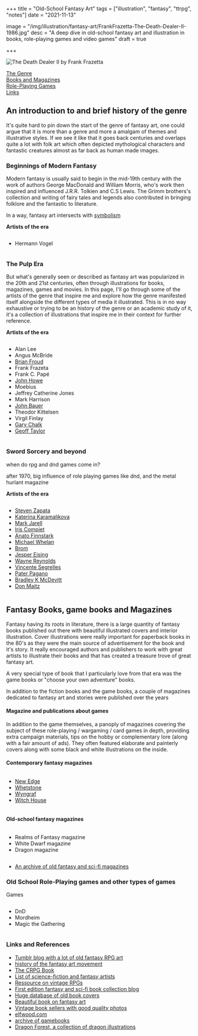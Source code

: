 +++
title = "Old-School Fantasy Art"
tags = ["illustration", "fantasy", "ttrpg", "notes"]
date = "2021-11-13"

image = "/img/illustration/fantasy-art/FrankFrazetta-The-Death-Dealer-II-1986.jpg"
desc = "A deep dive in old-school fantasy art and illustration in books, role-playing games and video games"
draft = true

+++

<div class="half">

![The Death Dealer II by Frank Frazetta](/img/illustration/fantasy-art/FrankFrazetta-The-Death-Dealer-II-1986.jpg "The Death Dealer II by Frank Frazetta")

</div>

<div class="table-of-contents">

[The Genre](#an-introduction-to-the-genre)  
[Books and Magazines](#fantasy-books-and-magazines)  
[Role-Playing Games](#old-school-role-playing-games-and-other-types-of-games)  
[Links](#links-and-references)

</div>

## An introduction to and brief history of the genre

It's quite hard to pin down the start of the genre of fantasy art, one could argue that it is more than a genre and more a amalgam of themes and illustrative styles. If we see it like that it goes back centuries and overlaps quite a lot with folk art which often depicted mythological characters and fantastic creatures almost as far back as human made images.

### Beginnings of Modern Fantasy

Modern fantasy is usually said to begin in the mid-19th century with the work of authors George MacDonald and William Morris, who's work then inspired and influenced J.R.R. Tolkien and C.S Lewis. The Grimm brothers's collection and writing of fairy tales and legends also contributed in bringing folklore and the fantastic to literature.

In a way, fantasy art intersects with [symbolism](/works/illustration/symbolism/)

**Artists of the era**

<div class="columns medium-padding-bottom no-margin-inside">

- Hermann Vogel

</div>

### The Pulp Era

But what's generally seen or described as fantasy art was popularized in the 20th and 21st centuries, often through illustrations for books, magazines, games and movies. In this page, I'll go through some of the artists of the genre that inspire me and explore how the genre manifested itself alongside the different types of media it illustrated. This is in no way exhaustive or trying to be an history of the genre or an academic study of it, it's a collection of illustrations that inspire me in their context for further reference.

**Artists of the era**

<div class="columns medium-padding-bottom no-margin-inside">

- Alan Lee
- Angus McBride
- [Brian Froud](https://www.ferniebrae.com/brian-froud)
- Frank Frazeta
- Frank C. Papé
- [John Howe](https://www.john-howe.com/blog/)
- Moebius
- Jeffrey Catherine Jones
- Mark Harrison
- [John Bauer](https://johnbauerillustrations.com/)
- Theodor Kittelsen
- Virgil Finlay
- [Gary Chalk](http://garychalkillustration.com/)
- [Geoff Taylor](https://geofftaylor-artist.com/)

</div>

### Sword Sorcery and beyond

when do rpg and dnd games come in?

after 1970, big influence of role playing games like dnd, and the metal hurlant magazine

**Artists of the era**

<div class="columns medium-padding-bottom no-margin-inside">

- [Steven Zapata](https://www.stevenzapata.com/)
- [Katerina Karamalikova](https://www.instagram.com/kara_malikova.art/)
- [Mark Jarell](https://markjarrellart.com)
- [Iris Compiet](https://iriscompiet.art/)
- [Anato Finnstark](https://anto-finnstark.artstation.com/)
- [Michael Whelan](https://www.michaelwhelan.com/)
- [Brom](https://www.bromart.com/)
- [Jesper Ejsing](http://jesperejsing.com/)
- [Wayne Reynolds](https://www.waynereynolds.com/)
- [Vincente Segrelles](http://www.segrelles.com/)
- [Pater Pagano](https://peterpaganographics.com/)
- [Bradley K McDevitt](http://www.bradleykmcdevitt.net/art.htm)
- [Don Maitz](https://www.paravia.com/DonMaitz/index.php)

</div>

## Fantasy Books, game books and Magazines

Fantasy having its roots in literature, there is a large quantity of fantasy books published out there with beautiful illustrated covers and interior illustration. Cover illustrations were really important for paperback books in the 80's as they were the main source of advertisement for the book and it's story. It really encouraged authors and publishers to work with great artists to illustrate their books and that has created a treasure trove of great fantasy art.

A very special type of book that I particularly love from that era was the game books or "choose your own adventure" books.

In addition to the fiction books and the game books, a couple of magazines dedicated to fantasy art and stories were published over the years

#### Magazine and publications about games

In addition to the game themselves, a panoply of magazines covering the subject of these role-playing / wargaming / card games in depth, providing extra campaign materials, tips on the hobby or complementary lore (along with a fair amount of ads). They often featured elaborate and painterly covers along with some black and white illustrations on the inside.

#### Contemporary fantasy magazines

<div class="columns medium-padding-bottom no-margin-inside">

- [New Edge](https://newedgeswordandsorcery.com/)
- [Whetstone](https://whetstonemag.blogspot.com/)
- [Wyngraf](https://wyngraf.com/)
- [Witch House](https://witchhousemag.blogspot.com/)

</div>

#### Old-school fantasy magazines

<div class="columns medium-padding-bottom no-margin-inside">

- Realms of Fantasy magazine
- White Dwarf magazine
- Dragon magazine

</div>


- [An archive of old fantasy and sci-fi magazines](http://www.luminist.org/archives/SF/)


### Old School Role-Playing games and other types of games

Games

<div class="columns medium-padding-bottom no-margin-inside">

- DnD  
- Mordheim  
- Magic the Gathering

</div>

### Links and References

- [Tumblr blog with a lot of old fantasy RPG art](https://oldschoolfrp.tumblr.com/)
- [history of the fantasy art movement](http://www.arthistoryarchive.com/arthistory/fantasy/)
- [The CRPG Book](https://crpgbook.wordpress.com/)
- [List of science-fiction and fantasy artists](https://en.wikipedia.org/wiki/List_of_science_fiction_and_fantasy_artists)
- [Ressource on vintage RPGs](https://www.vintagerpg.com/)  
- [First edition fantasy and sci-fi book collection blog](http://firsteditionfantasy.blogspot.com/)  
- [Huge database of old book covers](https://www.coverbrowser.com/)  
- [Beautiful book on fantasy art](https://www.taschen.com/pages/en/catalogue/graphic_design/all/01182/facts.masterpieces_of_fantasy_art.htm)  
- [Vintage book sellers with good quality photos](https://www.lwcurrey.com/)
- [elfwood.com](http://web.archive.org/web/20010622100806/http://elfwood.lysator.liu.se/elfwood.html)
- [archive of gamebooks](https://gamebooks.org/Series/List)
- [Dragon Forest, a collection of dragon illustrations](http://gistlabs.net/Dragon_Forest/frame.htm)
